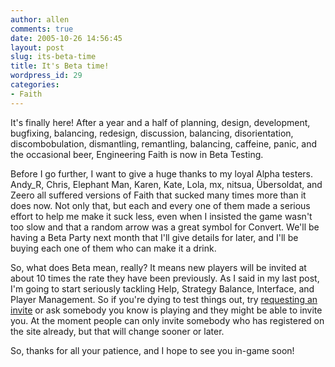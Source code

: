 ```yaml
---
author: allen
comments: true
date: 2005-10-26 14:56:45
layout: post
slug: its-beta-time
title: It's Beta time!
wordpress_id: 29
categories:
- Faith
---
```


It's finally here! After a year and a half of planning, design, development, bugfixing, balancing, redesign, discussion, balancing, disorientation, discombobulation, dismantling, remantling, balancing, caffeine, panic, and the occasional beer, Engineering Faith is now in Beta Testing.

Before I go further, I want to give a huge thanks to my loyal Alpha testers. Andy_R, Chris, Elephant Man, Karen, Kate, Lola, mx, nitsua, Übersoldat, and Zeero all suffered versions of Faith that sucked many times more than it does now. Not only that, but each and every one of them made a serious effort to help me make it suck less, even when I insisted the game wasn't too slow and that a random arrow was a great symbol for Convert. We'll be having a Beta Party next month that I'll give details for later, and I'll be buying each one of them who can make it a drink.

So, what does Beta mean, really? It means new players will be invited at about 10 times the rate they have been previously. As I said in my last post, I'm going to start seriously tackling Help, Strategy Balance, Interface, and Player Management. So if you're dying to test things out, try [requesting an invite](/faith/request.php) or ask somebody you know is playing and they might be able to invite you. At the moment people can only invite somebody who has registered on the site already, but that will change sooner or later.

So, thanks for all your patience, and I hope to see you in-game soon!
